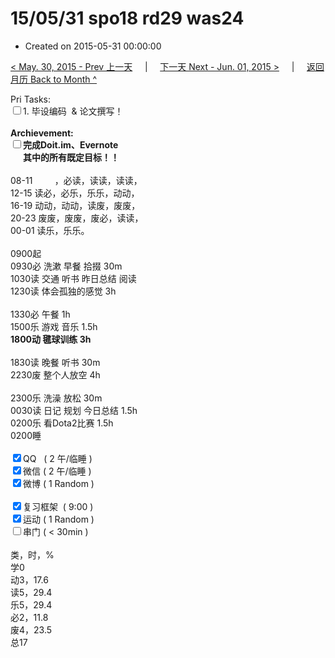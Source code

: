 # 15/05/31 spo18 rd29 was24

- Created on 2015-05-31 00:00:00

[< May. 30, 2015 - Prev 上一天](/lifelogs/2015/05/d30.md) &nbsp; &nbsp; | &nbsp; &nbsp; [下一天 Next - Jun. 01, 2015 >](/lifelogs/2015/06/d01.md) &nbsp; &nbsp; |  &nbsp; &nbsp; [返回月历 Back to Month ^](/lifelogs/2015/05/index.md)
<br/><div>Pri Tasks:<br/><input type="checkbox" />1. 毕设编码  & 论文撰写！</div><div><br/></div><div><b>Archievement:</b></div><div><b><input type="checkbox" />完成Doit.im、</b><b>Evernote</b></div><div><b>      其中的</b><b>所有</b><b>既定目标！！</b></div><div><div><br/></div>08-11         ，必读，读读，读读，<br/>12-15 读必，必乐，乐乐，动动，<br/>16-19 动动，动动，读废，废废，<br/>20-23 废废，废废，废必，读读，</div><div>00-01 读乐，乐乐。<br/><div><br/></div>0900起<br/>0930必 洗漱 早餐 拾掇 30m</div><div>1030读 交通 听书 昨日总结 阅读</div><div>1230读 体会孤独的感觉 3h</div><div><br/></div><div>1330必 午餐 1h<div>1500乐 游戏 音乐 1.5h</div></div><div><b>1800动 毽球训练 3h</b><div><br/></div>1830读 晚餐 听书 30m<br/>2230废 整个人放空 4h<div><br/></div>2300乐 洗澡 放松 30m<br/>0030读 日记 规划 今日总结 1.5h</div><div>0200乐 看Dota2比赛 1.5h</div><div>0200睡</div><div><br/></div><div><input type="checkbox" checked="true" />QQ   ( 2 午/临睡 ) <br/><input type="checkbox" checked="true" />微信 ( 2 午/临睡 ) </div><div><input type="checkbox" checked="true" />微博 ( 1 Random ) </div><div><br/></div><div><input type="checkbox" checked="true" />复习框架  ( 9:00 ) <br/></div><div><input type="checkbox" checked="true" />运动 ( 1 Random ) </div><div><input type="checkbox" />串门 ( < 30min ) </div><div><div><br/></div>类，时，%<br/>学0<br/>动3，17.6<br/>读5，29.4<br/>乐5，29.4<br/>必2，11.8<br/>废4，23.5<br/>总17</div>
